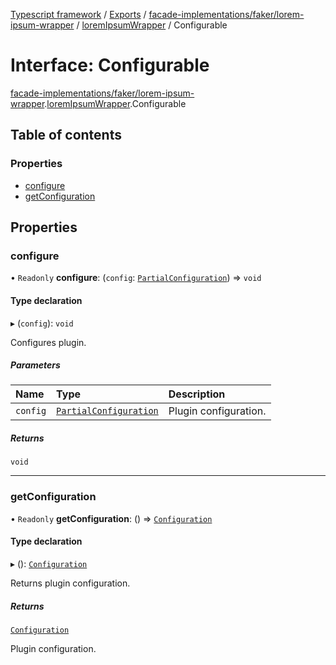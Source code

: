 [Typescript framework](../index.md) / [Exports](../modules.md) / [facade-implementations/faker/lorem-ipsum-wrapper](../modules/facade_implementations_faker_lorem_ipsum_wrapper.md) / [loremIpsumWrapper](../modules/facade_implementations_faker_lorem_ipsum_wrapper.loremIpsumWrapper.md) / Configurable

# Interface: Configurable

[facade-implementations/faker/lorem-ipsum-wrapper](../modules/facade_implementations_faker_lorem_ipsum_wrapper.md).[loremIpsumWrapper](../modules/facade_implementations_faker_lorem_ipsum_wrapper.loremIpsumWrapper.md).Configurable

## Table of contents

### Properties

- [configure](facade_implementations_faker_lorem_ipsum_wrapper.loremIpsumWrapper.Configurable.md#configure)
- [getConfiguration](facade_implementations_faker_lorem_ipsum_wrapper.loremIpsumWrapper.Configurable.md#getconfiguration)

## Properties

### configure

• `Readonly` **configure**: (`config`: [`PartialConfiguration`](facade_implementations_faker_lorem_ipsum_wrapper.loremIpsumWrapper.PartialConfiguration.md)) => `void`

#### Type declaration

▸ (`config`): `void`

Configures plugin.

##### Parameters

| Name | Type | Description |
| :------ | :------ | :------ |
| `config` | [`PartialConfiguration`](facade_implementations_faker_lorem_ipsum_wrapper.loremIpsumWrapper.PartialConfiguration.md) | Plugin configuration. |

##### Returns

`void`

___

### getConfiguration

• `Readonly` **getConfiguration**: () => [`Configuration`](facade_implementations_faker_lorem_ipsum_wrapper.loremIpsumWrapper.Configuration.md)

#### Type declaration

▸ (): [`Configuration`](facade_implementations_faker_lorem_ipsum_wrapper.loremIpsumWrapper.Configuration.md)

Returns plugin configuration.

##### Returns

[`Configuration`](facade_implementations_faker_lorem_ipsum_wrapper.loremIpsumWrapper.Configuration.md)

Plugin configuration.

